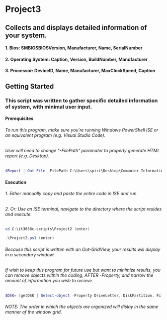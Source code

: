 # Project3
## Collects and displays detailed information of your system.
#### 1. Bios: SMBIOSBIOSVersion, Manufacturer, Name, SerialNumber
#### 2. Operating System: Caption, Version, BuildNumber, Manufacturer
#### 3. Processor: DeviceID, Name, Manufacturer, MaxClockSpeed, Caption
## Getting Started
### This script was written to gather specific detailed information of system, with minimal user input.

#### Prerequisites
###### To run this program, make sure you're running Windows PowerShell ISE or an equivalent program (e.g. Visual Studio Code). 
###### User will need to change "-FilePath" paramater to properly generate HTML report (e.g. Desktop). 
```Powershell
$Report | Out-File -FilePath C:\Users\spiri\Desktop\Computer-Information-Report.html
```

#### Execution
###### 1. Either manually copy and paste the entire code in ISE and run.
###### 2. Or: Use an ISE terminal, navigate to the directory where the script resides and execute.
```Powershell
cd C:\it3038c-scripts\Project2 (enter)
```
```Powershell
.\Project2.ps1 (enter)
```
###### Because this script is written with an *Out-GridView*, your results will display in a secondary window!

###### If wish to keep this program for future use but want to minimize results, you can remove objects within the coding, AFTER *-Property*, and narrow the amount of information you wish to recieve.
```PowerShell
$DSK= (getDSK | Select-object -Property DriveLetter, DiskPartition, FileSystem, Status, VolumeName, Description, DiskSizeGB, FreeSpaceGB , PercentageFree, DiskModel);
``` 
###### NOTE: The order in which the objects are organized will dislay in the same manner of the window grid.

